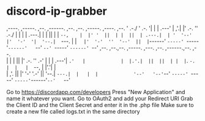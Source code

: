 # discord-ip-grabber


 ,----.    ,-----. ,--.   ,------.   ,--.  ,--. ,-----.  ,----.   ,--.
'  .-./   '  .-.  '|  |   |  .---'   |  ,'.|  |'  .-.  ''  .-./   |  |
|  | .---.|  | |  ||  |   |  `--,    |  |' '  ||  | |  ||  | .---.|  |
'  '--'  |'  '-'  '|  '--.|  `---.   |  | `   |'  '-'  ''  '--'  ||  |
 `------'  `-----' `-----'`------'   `--'  `--' `-----'  `------' `--'
,--.   ,--.,--. ,-----.  ,---.  ,--.   ,------.,--.   ,--.            
|  |   |  ||  |'  .-.  ''   .-' |  |   |  .---'|   `.'   |            
|  |.'.|  ||  ||  | |  |`.  `-. |  |   |  `--, |  |'.'|  |            
|   ,'.   ||  |'  '-'  '.-'    ||  '--.|  `---.|  |   |  |            
'--'   '--'`--' `-----' `-----' `-----'`------'`--'   `--'            

     
Go to https://discordapp.com/developers
Press "New Application" and name it whatever you want.
Go to OAuth2 and add your Redirect URI
Grab the Client ID and the Client Secret and enter it in the .php file
Make sure to create a new file called logs.txt in the same directory
